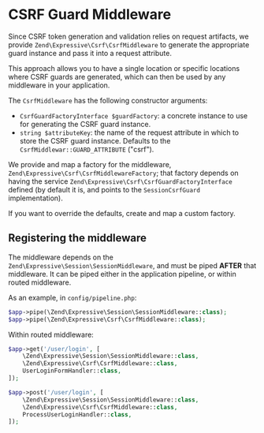 # CSRF Guard Middleware

Since CSRF token generation and validation relies on request artifacts, we
provide `Zend\Expressive\Csrf\CsrfMiddleware` to generate the appropriate guard
instance and pass it into a request attribute.

This approach allows you to have a single location or specific locations where
CSRF guards are generated, which can then be used by any middleware in your
application.

The `CsrfMiddleware` has the following constructor arguments:

- `CsrfGuardFactoryInterface $guardFactory`: a concrete instance to use for
  generating the CSRF guard instance.
- `string $attributeKey`: the name of the request attribute in which to store
  the CSRF guard instance. Defaults to the `CsrfMiddlewar::GUARD_ATTRIBUTE`
  ("csrf").

We provide and map a factory for the middleware,
`Zend\Expressive\Csrf\CsrfMiddlewareFactory`; that factory depends on having the
service `Zend\Expressive\Csrf\CsrfGuardFactoryInterface` defined (by default it
is, and points to the `SessionCsrfGuard` implementation).

If you want to override the defaults, create and map a custom factory.

## Registering the middleware

The middleware depends on the `Zend\Expressive\Session\SessionMiddleware`, and
must be piped **AFTER** that middleware. It can be piped either in the
application pipeline, or within routed middleware.

As an example, in `config/pipeline.php`:

```php
$app->pipe(\Zend\Expressive\Session\SessionMiddleware::class);
$app->pipe(\Zend\Expressive\Csrf\CsrfMiddleware::class);
```

Within routed middleware:

```php
$app->get('/user/login', [
    \Zend\Expressive\Session\SessionMiddleware::class,
    \Zend\Expressive\Csrf\CsrfMiddleware::class,
    UserLoginFormHandler::class,
]);

$app->post('/user/login', [
    \Zend\Expressive\Session\SessionMiddleware::class,
    \Zend\Expressive\Csrf\CsrfMiddleware::class,
    ProcessUserLoginHandler::class,
]);
```
